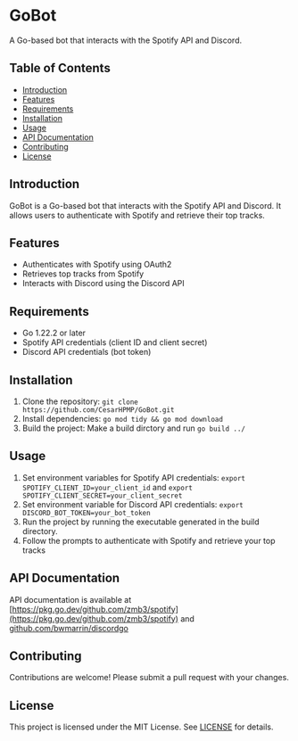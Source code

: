 # GoBot

A Go-based bot that interacts with the Spotify API and Discord.

## Table of Contents

* [Introduction](#introduction)
* [Features](#features)
* [Requirements](#requirements)
* [Installation](#installation)
* [Usage](#usage)
* [API Documentation](#api-documentation)
* [Contributing](#contributing)
* [License](#license)

## Introduction

GoBot is a Go-based bot that interacts with the Spotify API and Discord. It allows users to authenticate with Spotify and retrieve their top tracks.

## Features

* Authenticates with Spotify using OAuth2
* Retrieves top tracks from Spotify
* Interacts with Discord using the Discord API

## Requirements

* Go 1.22.2 or later
* Spotify API credentials (client ID and client secret)
* Discord API credentials (bot token)

## Installation

1. Clone the repository: `git clone https://github.com/CesarHPMP/GoBot.git`
2. Install dependencies: `go mod tidy && go mod download`
3. Build the project: Make a build dirctory and run `go build ../` 

## Usage

1. Set environment variables for Spotify API credentials: `export SPOTIFY_CLIENT_ID=your_client_id` and `export SPOTIFY_CLIENT_SECRET=your_client_secret`
2. Set environment variable for Discord API credentials: `export DISCORD_BOT_TOKEN=your_bot_token`
3. Run the project by running the executable generated in the build directory.
4. Follow the prompts to authenticate with Spotify and retrieve your top tracks

## API Documentation

API documentation is available at [https://pkg.go.dev/github.com/zmb3/spotify](https://pkg.go.dev/github.com/zmb3/spotify) and [github.com/bwmarrin/discordgo](github.com/bwmarrin/discordgo)

## Contributing

Contributions are welcome! Please submit a pull request with your changes.

## License

This project is licensed under the MIT License. See [LICENSE](LICENSE) for details.
